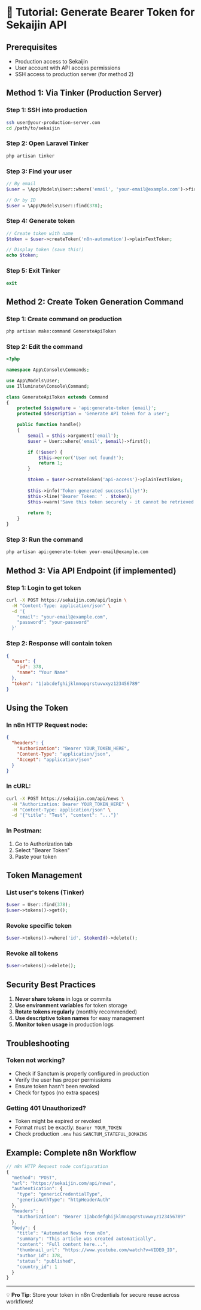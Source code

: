 # 🔐 Tutorial: Generate Bearer Token for Sekaijin API

## Prerequisites
- Production access to Sekaijin
- User account with API access permissions
- SSH access to production server (for method 2)

## Method 1: Via Tinker (Production Server)

### Step 1: SSH into production
```bash
ssh user@your-production-server.com
cd /path/to/sekaijin
```

### Step 2: Open Laravel Tinker
```bash
php artisan tinker
```

### Step 3: Find your user
```php
// By email
$user = \App\Models\User::where('email', 'your-email@example.com')->first();

// Or by ID
$user = \App\Models\User::find(378);
```

### Step 4: Generate token
```php
// Create token with name
$token = $user->createToken('n8n-automation')->plainTextToken;

// Display token (save this!)
echo $token;
```

### Step 5: Exit Tinker
```php
exit
```

## Method 2: Create Token Generation Command

### Step 1: Create command on production
```bash
php artisan make:command GenerateApiToken
```

### Step 2: Edit the command
```php
<?php

namespace App\Console\Commands;

use App\Models\User;
use Illuminate\Console\Command;

class GenerateApiToken extends Command
{
    protected $signature = 'api:generate-token {email}';
    protected $description = 'Generate API token for a user';

    public function handle()
    {
        $email = $this->argument('email');
        $user = User::where('email', $email)->first();

        if (!$user) {
            $this->error('User not found!');
            return 1;
        }

        $token = $user->createToken('api-access')->plainTextToken;
        
        $this->info('Token generated successfully!');
        $this->line('Bearer Token: ' . $token);
        $this->warn('Save this token securely - it cannot be retrieved again!');
        
        return 0;
    }
}
```

### Step 3: Run the command
```bash
php artisan api:generate-token your-email@example.com
```

## Method 3: Via API Endpoint (if implemented)

### Step 1: Login to get token
```bash
curl -X POST https://sekaijin.com/api/login \
  -H "Content-Type: application/json" \
  -d '{
    "email": "your-email@example.com",
    "password": "your-password"
  }'
```

### Step 2: Response will contain token
```json
{
  "user": {
    "id": 378,
    "name": "Your Name"
  },
  "token": "1|abcdefghijklmnopqrstuvwxyz123456789"
}
```

## Using the Token

### In n8n HTTP Request node:
```json
{
  "headers": {
    "Authorization": "Bearer YOUR_TOKEN_HERE",
    "Content-Type": "application/json",
    "Accept": "application/json"
  }
}
```

### In cURL:
```bash
curl -X POST https://sekaijin.com/api/news \
  -H "Authorization: Bearer YOUR_TOKEN_HERE" \
  -H "Content-Type: application/json" \
  -d '{"title": "Test", "content": "..."}'
```

### In Postman:
1. Go to Authorization tab
2. Select "Bearer Token"
3. Paste your token

## Token Management

### List user's tokens (Tinker)
```php
$user = User::find(378);
$user->tokens()->get();
```

### Revoke specific token
```php
$user->tokens()->where('id', $tokenId)->delete();
```

### Revoke all tokens
```php
$user->tokens()->delete();
```

## Security Best Practices

1. **Never share tokens** in logs or commits
2. **Use environment variables** for token storage
3. **Rotate tokens regularly** (monthly recommended)
4. **Use descriptive token names** for easy management
5. **Monitor token usage** in production logs

## Troubleshooting

### Token not working?
- Check if Sanctum is properly configured in production
- Verify the user has proper permissions
- Ensure token hasn't been revoked
- Check for typos (no extra spaces)

### Getting 401 Unauthorized?
- Token might be expired or revoked
- Format must be exactly: `Bearer YOUR_TOKEN`
- Check production `.env` has `SANCTUM_STATEFUL_DOMAINS`

## Example: Complete n8n Workflow

```javascript
// n8n HTTP Request node configuration
{
  "method": "POST",
  "url": "https://sekaijin.com/api/news",
  "authentication": {
    "type": "genericCredentialType",
    "genericAuthType": "httpHeaderAuth"
  },
  "headers": {
    "Authorization": "Bearer 1|abcdefghijklmnopqrstuvwxyz123456789"
  },
  "body": {
    "title": "Automated News from n8n",
    "summary": "This article was created automatically",
    "content": "Full content here...",
    "thumbnail_url": "https://www.youtube.com/watch?v=VIDEO_ID",
    "author_id": 378,
    "status": "published",
    "country_id": 1
  }
}
```

---

💡 **Pro Tip**: Store your token in n8n Credentials for secure reuse across workflows!
